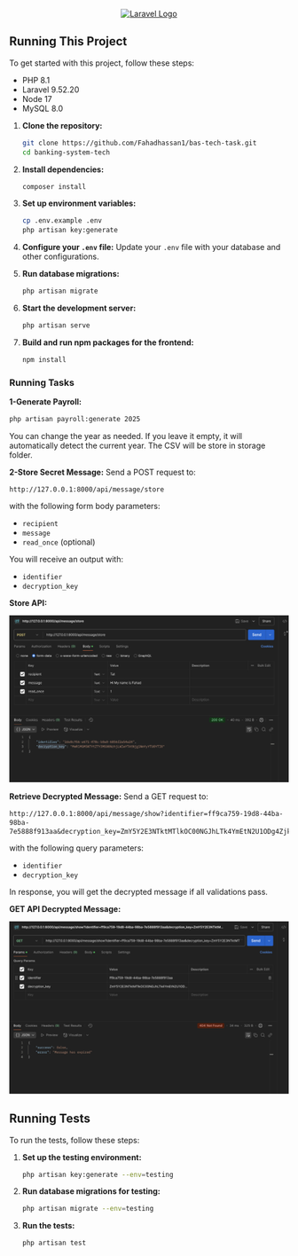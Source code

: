 <p align="center"><a href="https://laravel.com" target="_blank"><img src="https://raw.githubusercontent.com/laravel/art/master/logo-lockup/5%20SVG/2%20CMYK/1%20Full%20Color/laravel-logolockup-cmyk-red.svg" width="400" alt="Laravel Logo"></a></p>

## Running This Project

To get started with this project, follow these steps:

- PHP 8.1
- Laravel 9.52.20
- Node 17
- MySQL 8.0

1. **Clone the repository:**
    ```bash
    git clone https://github.com/Fahadhassan1/bas-tech-task.git
    cd banking-system-tech
    ```

2. **Install dependencies:**
    ```bash
    composer install
    ```

3. **Set up environment variables:**
    ```bash
    cp .env.example .env
    php artisan key:generate
    ```

4. **Configure your `.env` file:**
    Update your `.env` file with your database and other configurations.

5. **Run database migrations:**
    ```bash
    php artisan migrate
    ```

6. **Start the development server:**
    ```bash
    php artisan serve
    ```

7. **Build and run npm packages for the frontend:**
    ```bash
    npm install
    ```

### Running Tasks

**1-Generate Payroll:**
```bash
php artisan payroll:generate 2025
```
You can change the year as needed. If you leave it empty, it will automatically detect the current year. The CSV will be store in storage folder.

**2-Store Secret Message:**
Send a POST request to:
```
http://127.0.0.1:8000/api/message/store
```
with the following form body parameters:
- `recipient`
- `message`
- `read_once` (optional)

You will receive an output with:
- `identifier`
- `decryption_key`

**Store API:**

![alt text](<Screenshot 2025-03-07 at 02.14.59.png>)

**Retrieve Decrypted Message:**
Send a GET request to:
```
http://127.0.0.1:8000/api/message/show?identifier=ff9ca759-19d8-44ba-98ba-7e5888f913aa&decryption_key=ZmY5Y2E3NTktMTlkOC00NGJhLTk4YmEtN2U1ODg4ZjkxM2Fh
```
with the following query parameters:
- `identifier`
- `decryption_key`

In response, you will get the decrypted message if all validations pass.

**GET API Decrypted Message:**

![alt text](<Screenshot 2025-03-07 at 02.15.15.png>)

## Running Tests

To run the tests, follow these steps:

1. **Set up the testing environment:**
    ```bash
    php artisan key:generate --env=testing
    ```

2. **Run database migrations for testing:**
    ```bash
    php artisan migrate --env=testing
    ```

3. **Run the tests:**
    ```bash
    php artisan test
    ```